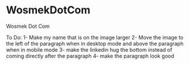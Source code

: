 # WosmekDotCom
Wosmek Dot Com

To Do:
1- Make my name that is on the image larger
2- Move the image to the left of the paragraph when in desktop mode and above the paragraph when in mobile mode
3- make the linkedin hug the bottom instead of coming directly after the paragraph
4- make the paragraph look good

